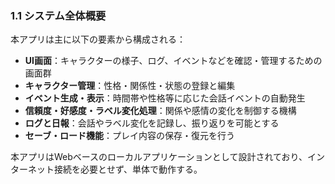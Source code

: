 ### 1.1 システム全体概要

本アプリは主に以下の要素から構成される：

- **UI画面**：キャラクターの様子、ログ、イベントなどを確認・管理するための画面群
- **キャラクター管理**：性格・関係性・状態の登録と編集
- **イベント生成・表示**：時間帯や性格等に応じた会話イベントの自動発生
- **信頼度・好感度・ラベル変化処理**：関係や感情の変化を制御する機構
- **ログと日報**：会話やラベル変化を記録し、振り返りを可能とする
- **セーブ・ロード機能**：プレイ内容の保存・復元を行う

本アプリはWebベースのローカルアプリケーションとして設計されており、インターネット接続を必要とせず、単体で動作する。